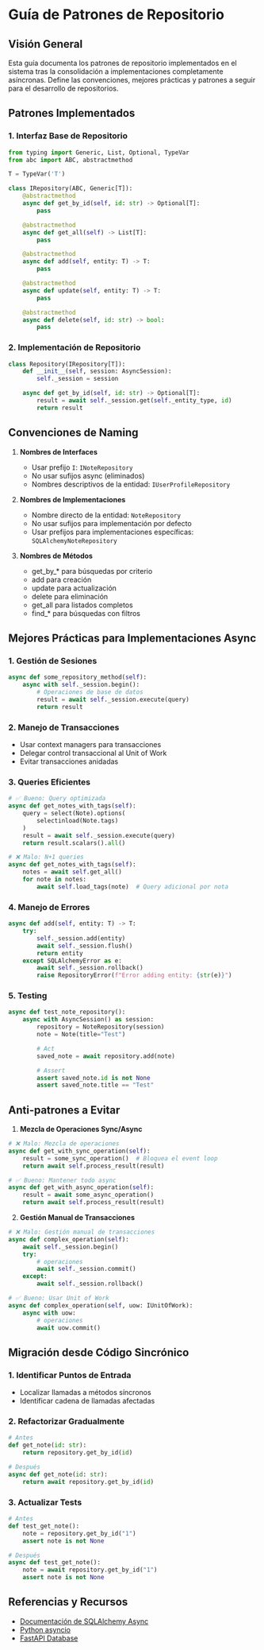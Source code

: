 # Guía de Patrones de Repositorio

## Visión General
Esta guía documenta los patrones de repositorio implementados en el sistema tras la consolidación a implementaciones completamente asíncronas. Define las convenciones, mejores prácticas y patrones a seguir para el desarrollo de repositorios.

## Patrones Implementados

### 1. Interfaz Base de Repositorio
```python
from typing import Generic, List, Optional, TypeVar
from abc import ABC, abstractmethod

T = TypeVar('T')

class IRepository(ABC, Generic[T]):
    @abstractmethod
    async def get_by_id(self, id: str) -> Optional[T]:
        pass

    @abstractmethod
    async def get_all(self) -> List[T]:
        pass

    @abstractmethod
    async def add(self, entity: T) -> T:
        pass

    @abstractmethod
    async def update(self, entity: T) -> T:
        pass

    @abstractmethod
    async def delete(self, id: str) -> bool:
        pass
```

### 2. Implementación de Repositorio
```python
class Repository(IRepository[T]):
    def __init__(self, session: AsyncSession):
        self._session = session

    async def get_by_id(self, id: str) -> Optional[T]:
        result = await self._session.get(self._entity_type, id)
        return result
```

## Convenciones de Naming

1. **Nombres de Interfaces**
   - Usar prefijo `I`: `INoteRepository`
   - No usar sufijos async (eliminados)
   - Nombres descriptivos de la entidad: `IUserProfileRepository`

2. **Nombres de Implementaciones**
   - Nombre directo de la entidad: `NoteRepository`
   - No usar sufijos para implementación por defecto
   - Usar prefijos para implementaciones específicas: `SQLAlchemyNoteRepository`

3. **Nombres de Métodos**
   - get_by_* para búsquedas por criterio
   - add para creación
   - update para actualización
   - delete para eliminación
   - get_all para listados completos
   - find_* para búsquedas con filtros

## Mejores Prácticas para Implementaciones Async

### 1. Gestión de Sesiones
```python
async def some_repository_method(self):
    async with self._session.begin():
        # Operaciones de base de datos
        result = await self._session.execute(query)
        return result
```

### 2. Manejo de Transacciones
- Usar context managers para transacciones
- Delegar control transaccional al Unit of Work
- Evitar transacciones anidadas

### 3. Queries Eficientes
```python
# ✅ Bueno: Query optimizada
async def get_notes_with_tags(self):
    query = select(Note).options(
        selectinload(Note.tags)
    )
    result = await self._session.execute(query)
    return result.scalars().all()

# ❌ Malo: N+1 queries
async def get_notes_with_tags(self):
    notes = await self.get_all()
    for note in notes:
        await self.load_tags(note)  # Query adicional por nota
```

### 4. Manejo de Errores
```python
async def add(self, entity: T) -> T:
    try:
        self._session.add(entity)
        await self._session.flush()
        return entity
    except SQLAlchemyError as e:
        await self._session.rollback()
        raise RepositoryError(f"Error adding entity: {str(e)}")
```

### 5. Testing
```python
async def test_note_repository():
    async with AsyncSession() as session:
        repository = NoteRepository(session)
        note = Note(title="Test")

        # Act
        saved_note = await repository.add(note)

        # Assert
        assert saved_note.id is not None
        assert saved_note.title == "Test"
```

## Anti-patrones a Evitar

1. **Mezcla de Operaciones Sync/Async**
```python
# ❌ Malo: Mezcla de operaciones
async def get_with_sync_operation(self):
    result = some_sync_operation()  # Bloquea el event loop
    return await self.process_result(result)

# ✅ Bueno: Mantener todo async
async def get_with_async_operation(self):
    result = await some_async_operation()
    return await self.process_result(result)
```

2. **Gestión Manual de Transacciones**
```python
# ❌ Malo: Gestión manual de transacciones
async def complex_operation(self):
    await self._session.begin()
    try:
        # operaciones
        await self._session.commit()
    except:
        await self._session.rollback()

# ✅ Bueno: Usar Unit of Work
async def complex_operation(self, uow: IUnitOfWork):
    async with uow:
        # operaciones
        await uow.commit()
```

## Migración desde Código Sincrónico

### 1. Identificar Puntos de Entrada
- Localizar llamadas a métodos síncronos
- Identificar cadena de llamadas afectadas

### 2. Refactorizar Gradualmente
```python
# Antes
def get_note(id: str):
    return repository.get_by_id(id)

# Después
async def get_note(id: str):
    return await repository.get_by_id(id)
```

### 3. Actualizar Tests
```python
# Antes
def test_get_note():
    note = repository.get_by_id("1")
    assert note is not None

# Después
async def test_get_note():
    note = await repository.get_by_id("1")
    assert note is not None
```

## Referencias y Recursos
- [Documentación de SQLAlchemy Async](https://docs.sqlalchemy.org/en/14/orm/extensions/asyncio.html)
- [Python asyncio](https://docs.python.org/3/library/asyncio.html)
- [FastAPI Database](https://fastapi.tiangolo.com/tutorial/sql-databases/)
